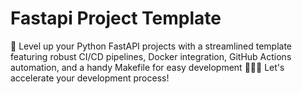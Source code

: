 # Fastapi Project Template

🚀 Level up your Python FastAPI projects with a streamlined template featuring robust CI/CD pipelines, Docker integration, GitHub Actions automation, and a handy Makefile for easy development 🐍✨🔧 Let's accelerate your development process!

